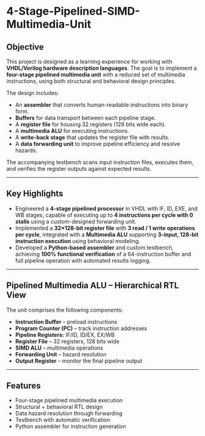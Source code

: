 # 4-Stage-Pipelined-SIMD-Multimedia-Unit
## Objective
This project is designed as a learning experience for working with **VHDL/Verilog hardware description languages**. The goal is to implement a **four-stage pipelined multimedia unit** with a reduced set of multimedia instructions, using both structural and behavioral design principles.  

The design includes:
- An **assembler** that converts human-readable instructions into binary form.  
- **Buffers** for data transport between each pipeline stage.  
- A **register file** for housing 32 registers (128 bits wide each).  
- A **multimedia ALU** for executing instructions.  
- A **write-back stage** that updates the register file with results.  
- A **data forwarding unit** to improve pipeline efficiency and resolve hazards.  

The accompanying testbench scans input instruction files, executes them, and verifies the register outputs against expected results.

---

## Key Highlights
- Engineered a **4-stage pipelined processor** in VHDL with IF, ID, EXE, and WB stages, capable of executing up to **4 instructions per cycle with 0 stalls** using a custom-designed forwarding unit.  
- Implemented a **32×128-bit register file** with **3 read / 1 write operations per cycle**, integrated with a **Multimedia ALU** supporting **3-input, 128-bit instruction execution** using behavioral modeling.  
- Developed a **Python-based assembler** and custom testbench, achieving **100% functional verification** of a 64-instruction buffer and full pipeline operation with automated results logging.  

---

## Pipelined Multimedia ALU – Hierarchical RTL View

The unit comprises the following components:

- **Instruction Buffer** – preload instructions  
- **Program Counter (PC)** – track instruction addresses  
- **Pipeline Registers:** IF/ID, ID/EX, EX/WB  
- **Register File** – 32 registers, 128 bits wide  
- **SIMD ALU** – multimedia operations  
- **Forwarding Unit** – hazard resolution  
- **Output Register** – monitor the final pipeline output  

---

## Features
- Four-stage pipelined multimedia execution  
- Structural + behavioral RTL design  
- Data hazard resolution through forwarding  
- Testbench with automatic verification  
- Python assembler for instruction generation  
